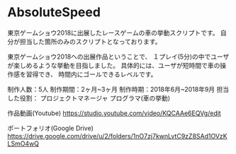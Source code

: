 # AbsoluteSpeed
東京ゲームショウ2018に出展したレースゲームの車の挙動スクリプトです。
自分が担当した箇所のみのスクリプトとなっております。

東京ゲームショウ2018への出展作品ということで、
１プレイ(5分)の中でユーザが楽しめるような挙動を目指しました。
具体的には、ユーザが短時間で車の操作感を習得でき、
時間内にゴールできるレベルです。

制作人数：5人
制作期間：2ヶ月~3ヶ月
制作時期：2018年6月~2018年9月
担当した役割：
プロジェクトマネージャ
プログラマ(車の挙動)

作品動画(Youtube)
https://studio.youtube.com/video/KQCAAe6EQVg/edit

ポートフォリオ(Google Drive)
https://drive.google.com/drive/u/2/folders/1nO7zj7kwnLvtC9zZ8SAd1OVzKLSmO4wQ
